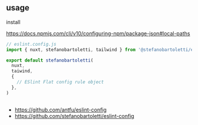 

## usage


install

https://docs.npmjs.com/cli/v10/configuring-npm/package-json#local-paths


```js
// eslint.config.js
import { nuxt, stefanobartoletti, tailwind } from '@stefanobartoletti/eslint-config'

export default stefanobartoletti(
  nuxt,
  taiwind,
  {
    // ESlint Flat config rule object
  },
)
```

##

- https://github.com/antfu/eslint-config
- https://github.com/stefanobartoletti/eslint-config